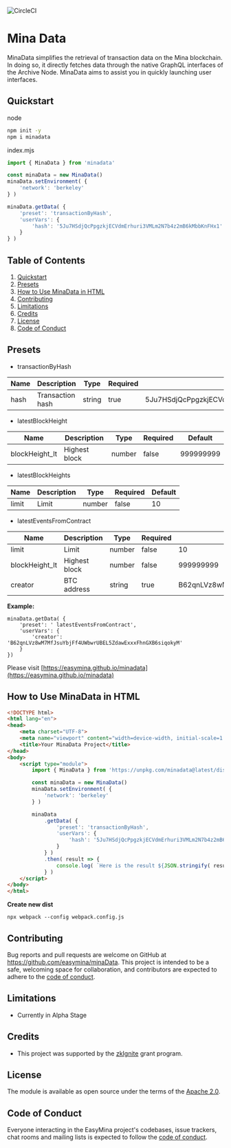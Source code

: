 ![CircleCI](https://img.shields.io/circleci/build/github/EasyMina/minaData/main)


# Mina Data

MinaData simplifies the retrieval of transaction data on the Mina blockchain. In doing so, it directly fetches data through the native GraphQL interfaces of the Archive Node. MinaData aims to assist you in quickly launching user interfaces.

## Quickstart


node
```bash
npm init -y
npm i minadata
```

index.mjs

```js
import { MinaData } from 'minadata'

const minaData = new MinaData()
minaData.setEnvironment( {
    'network': 'berkeley'
} )

minaData.getData( { 
    'preset': 'transactionByHash', 
    'userVars': {
        'hash': '5Ju7HSdjQcPpgzkjECVdmErhuri3VMLm2N7b4z2mB6kMbbKnFHx1'
    } 
} )
```


## Table of Contents

1. [Quickstart](#quickstart)<br>
2. [Presets](#presets)
3. [How to Use MinaData in HTML]()
4. [Contributing](#contributing)<br>
5. [Limitations](#limitations)<br>
6. [Credits](#credits)<br>
7.  [License](#license)<br>
8.  [Code of Conduct](#code-of-conduct)<br>

## Presets


- transactionByHash

| Name       | Description        | Type   | Required | Default                                  |
|------------|--------------------|--------|----------|------------------------------------------|
| hash       | Transaction hash   | string | true     | 5Ju7HSdjQcPpgzkjECVdmErhuri3VMLm2N7b4z2mB6kMbbKnFHx1 |

- latestBlockHeight

| Name              | Description     | Type   | Required | Default     |
|-------------------|-----------------|--------|----------|-------------|
| blockHeight_lt    | Highest block   | number | false    | 999999999   |

- latestBlockHeights

| Name   | Description | Type   | Required | Default |
|--------|-------------|--------|----------|---------|
| limit  | Limit       | number | false    | 10      |

- latestEventsFromContract

| Name              | Description      | Type   | Required | Default                                  |
|-------------------|------------------|--------|----------|------------------------------------------|
| limit             | Limit            | number | false    | 10                                       |
| blockHeight_lt    | Highest block    | number | false    | 999999999                               |
| creator           | BTC address      | string | true     | B62qnLVz8wM7MfJsuYbjFf4UWbwrUBEL5ZdawExxxFhnGXB6siqokyM |


**Example:**
```
minaData.getData( {
    'preset': ' latestEventsFromContract',
    'userVars': {
        'creator': 'B62qnLVz8wM7MfJsuYbjFf4UWbwrUBEL5ZdawExxxFhnGXB6siqokyM'
    }
})
```

Please visit [https://easymina.github.io/minadata](https://easymina.github.io/minadata)


## How to Use MinaData in HTML

```html
<!DOCTYPE html>
<html lang="en">
<head>
    <meta charset="UTF-8">
    <meta name="viewport" content="width=device-width, initial-scale=1.0">
    <title>Your MinaData Project</title>
</head>
<body>
    <script type="module">
        import { MinaData } from 'https://unpkg.com/minadata@latest/dist/MinaData.js'

        const minaData = new MinaData()
        minaData.setEnvironment( {
            'network': 'berkeley'
        } )

        minaData
            .getData( {
                'preset': 'transactionByHash',
                'userVars': {
                    'hash': '5Ju7HSdjQcPpgzkjECVdmErhuri3VMLm2N7b4z2mB6kMbbKnFHx1'
                }
            } )
            .then( result => {
                console.log( `Here is the result ${JSON.stringify( result )}` )
            } )
    </script>
</body>
</html>

``````


**Create new dist**
```
npx webpack --config webpack.config.js
```


## Contributing

Bug reports and pull requests are welcome on GitHub at https://github.com/easymina/minaData. This project is intended to be a safe, welcoming space for collaboration, and contributors are expected to adhere to the [code of conduct](https://github.com/EasyMina/minaData/blob/main/CODE_OF_CONDUCT.md).

## Limitations

- Currently in Alpha Stage

## Credits

- This project was supported by the [zkIgnite](https://zkignite.minaprotocol.com) grant program.

## License

The module is available as open source under the terms of the [Apache 2.0](https://github.com/EasyMina/minaData/blob/main/LICENSE).

## Code of Conduct

Everyone interacting in the EasyMina project's codebases, issue trackers, chat rooms and mailing lists is expected to follow the [code of conduct](https://github.com/EasyMina/minaData/blob/main/CODE_OF_CONDUCT.md).